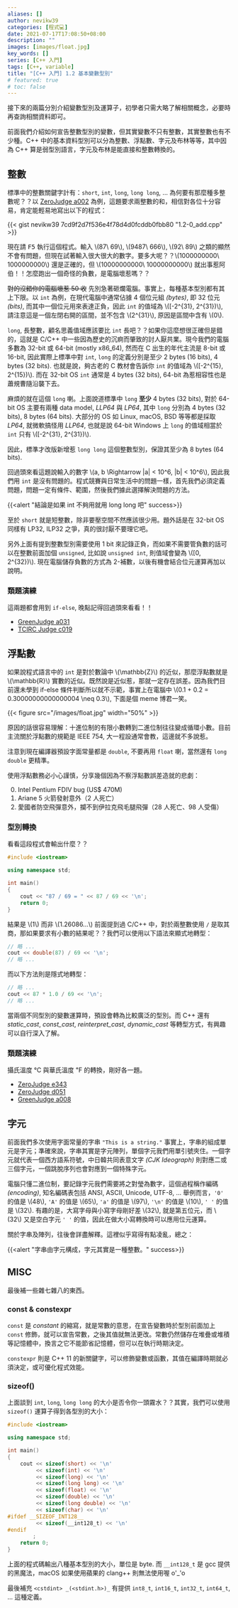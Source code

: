```yaml
---
aliases: []
author: nevikw39
categories: [程式💻]
date: 2021-07-17T17:08:50+08:00
description: ""
images: [images/float.jpg]
key_words: []
series: [C++ 入門]
tags: [C++, variable]
title: "[C++ 入門] 1.2 基本變數型別"
# featured: true
# toc: false
---
```


接下來的兩篇分別介紹變數型別及運算子，初學者只需大略了解相關概念，必要時再查詢相關資料即可。

前面我們介紹如何宣告整數型別的變數，但其實變數不只有整數，其實整數也有不少種。C++ 中的基本資料型別可以分為整數、浮點數、字元及布林等等，其中因為 C++ 算是弱型別語言，字元及布林是能直接和整數轉換的。

## 整數

標準中的整數關鍵字計有：`short`, `int`, `long`, `long long`, ... 為何要有那麼種多整數呢？？以 [ZeroJudge a002](https://zerojudge.tw/ShowProblem?problemid=a002) 為例，這題要求兩整數的和，相信對各位十分容易，肯定能輕易地寫出以下的程式：

{{< gist nevikw39 7cd9f2d7f536e4f78d4d0fcddb0fbb80 "1.2-0_add.cpp" >}}

現在請 <kbd>F5</kbd> 執行這個程式。輸入 \\(87\ 69\\), \\(9487\ 666\\), \\(92\ 89\\) 之類的顯然不會有問題，但現在試著輸入很大很大的數字。要多大呢？？\\(1000000000\ 1000000000\\) 還是正確的，但 \\(10000000000\ 10000000000\\) 就出事惹阿伯！！怎麼跑出一個奇怪的負數，是電腦壞惹嗎？？

~~對的沒錯你的電腦壞惹 50 收~~ 先別急著砸爛電腦。事實上，每種基本型別都有其上下限。以 `int` 為例，在現代電腦中通常佔據 4 個位元組 _(bytes)_, 即 32 位元 _(bits)_, 而其中一個位元用來表達正負，因此 `int` 的值域為 \\([-2^{31}, 2^{31})\\), 請注意這是一個左閉右開的區間，並不包含 \\(2^{31}\\), 原因是區間中含有 \\(0\\).

`long`, 長整數，顧名思義值域應該要比 `int` 長吧？？如果你這麼想很正確但是錯的，這就是 C/C++ 中一些因為歷史的沉痾而肇致的討人厭共業。現今我們的電腦多數為 32-bit 或 64-bit (mostly x86_64), 然而在 C 出生的年代主流是 8-bit 或 16-bit, 因此實際上標準中對 `int`, `long` 的定義分別是至少 2 bytes (16 bits), 4 bytes (32 bits). 也就是說，夠古老的 C 教材會告訴你 `int` 的值域為 \\([-2^{15}, 2^{15})\\). 而在 32-bit OS `int` 通常是 4 bytes (32 bits), 64-bit 為惹相容性也是蕭規曹隨沿襲下去。

麻煩的就在這個 `long` 喇。上面說道標準中 `long` **至少** 4 bytes (32 bits), 對於 64-bit OS 主要有兩種 data model, _LLP64_ 與 _LP64_, 其中 `long` 分別為 4 bytes (32 bits), 8 bytes (64 bits). 大部分的 OS 如 Linux, macOS, BSD 等等都是採取 _LP64_, 就微軟搞怪用 _LLP64_, 也就是說 64-bit Windows 上 `long` 的值域相當於 `int` 只有 \\([-2^{31}, 2^{31})\\).

因此，標準才改版新增惹 `long long` 這個整數型別，保證其至少為 8 bytes (64 bits).

回過頭來看這題說輸入的數字 \\(a, b \Rightarrow |a| < 10^6, |b| < 10^6\\), 因此我們用 `int` 是沒有問題的。程式競賽與日常生活中的問題一樣，首先我們必須定義問題，問題一定有條件、範圍，然後我們據此選擇解決問題的方法。

{{<alert "結論是如果 int 不夠用就用 long long 吧" success>}}

至於 `short` 就是短整數，除非要壓空間不然應該很少用。題外話是在 32-bit OS 同樣有 LP32, ILP32 之爭，真的很討厭不要理它吧。

另外上面有提到整數型別需要使用 1 bit 來記錄正負，而如果不需要管負數的話可以在整數前面加個 `unsigned`, 比如說 `unsigned int`, 則值域會變為 \\([0, 2^{32})\\). 現在電腦儲存負數的方式為 2-補數，以後有機會結合位元運算再加以說明。

### 類題演練

這兩題都會用到 `if-else`, 晚點記得回過頭來看看！！

- [GreenJudge a031](http://www.tcgs.tc.edu.tw:1218/ShowProblem?problemid=a031)
- [TCIRC Judge c019](https://judge.tcirc.tw/ShowProblem?problemid=c019)

## 浮點數

如果說程式語言中的 `int` 是對於數論中 \\(\mathbb{Z}\\) 的近似，那麼浮點數就是 \\(\mathbb{R}\\) 實數的近似。既然說是近似惹，那就一定存在誤差。因為我們目前還未學到 if-else 條件判斷所以就不示範，事實上在電腦中 \\(0.1 + 0.2 = 0.30000000000000004 \neq 0.3\\), 下面是個 meme 博君一笑。

{{< figure src="/images/float.jpg" width="50%" >}}

原因的話很容易理解：十進位制的有限小數轉到二進位制往往變成循環小數。目前主流關於浮點數的規範是 IEEE 754, 大一程設通常會教，這邊就不多說惹。

注意到現在編譯器預設字面常量都是 `double`, 不要再用 `float` 喇，當然還有 `long double` 更精準。

使用浮點數務必小心謹慎，分享幾個因為不察浮點數誤差造就的悲劇：

0. Intel Pentium FDIV bug​ (US$ 470M)
1. Ariane 5 火箭發射意外​（2 人死亡​）
2. 愛國者防空飛彈意外​，攔不到伊拉克飛毛腿飛彈（28 人死亡、98 人受傷​）

### 型別轉換

看看這段程式會輸出什麼？？
```cpp
#include <iostream>

using namespace std;

int main()
{
    cout << "87 / 69 = " << 87 / 69 << '\n';
    return 0;
}
```
結果是 \\(1\\) 而非 \\(1.26086...\\) 前面提到過 C/C++ 中，對於兩整數使用 `/` 是取其商，那如果要求有小數的結果呢？？我們可以使用以下語法來顯式地轉型：
```cpp
// 略 ...
cout << double(87) / 69 << '\n';
// 略 ...
```
而以下方法則是隱式地轉型：
```cpp
// 略 ...
cout << 87 * 1.0 / 69 << '\n';
// 略 ...
```
當兩個不同型別的變數運算時，預設會轉為比較廣泛的型別。而 C++ 還有  _static_cast_, _const_cast_, _reinterpret_cast_, _dynamic_cast_ 等轉型方式，有興趣可以自行深入了解。

### 類題演練

攝氏溫度 ℃ 與華氏溫度 ℉ 的轉換，剛好各一題。

- [ZeroJudge e343](https://zerojudge.tw/ShowProblem?problemid=e343)
- [ZeroJudge d051](https://zerojudge.tw/ShowProblem?problemid=d051)
- [GreenJudge a008](http://www.tcgs.tc.edu.tw:1218/ShowProblem?problemid=a008)

## 字元

前面我們多次使用字面常量的字串 `"This is a string."` 事實上，字串的組成單元是字元；準確來說，字串其實是字元陣列，單個字元我們用單引號夾住。一個字元就代表一個西方語系符號，中日韓共同表意文字 _(CJK Ideograph)_ 則對應二或三個字元，一個跳脫序列也會對應到一個特殊字元。

電腦只懂二進位制，要記錄字元我們需要將之對瑩為數字，這個過程稱作編碼 _(encoding)_, 知名編碼表包括 ANSI, ASCII, Unicode, UTF-8, ... 舉例而言，`'0'` 的值是 \\(48\\), `'A'` 的值是 \\(65\\), `'a'` 的值是 \\(97\\), `'\n'` 的值是 \\(10\\), `' '` 的值是 \\(32\\). 有趣的是，大寫字母與小寫字母剛好差 \\(32\\), 就是第五位元，而 \\(32\\) 又是空白字元 `' '` 的值，因此在做大小寫轉換時可以應用位元運算。

關於字串及陣列，往後會詳盡解釋。這裡似乎寫得有點凌亂，總之：

{{<alert "字串由字元構成，字元其實是一種整數。" success>}}

## MISC

最後補一些雜七雜八的東西。

### const & constexpr

`const` 是 _constant_ 的縮寫，就是常數的意思，在宣告變數時於型別前面加上 `const` 修飾，就可以宣告常數，之後其值就無法更改。常數仍然儲存在堆疊或堆積等記憶體中，換言之它不能節省記憶體，但可以在執行時期決定。

`constexpr` 則是 C++ 11 的新關鍵字，可以修飾變數或函數，其值在編譯時期就必須決定，或可優化程式效能。

### sizeof()

上面談到 `int`, `long`, `long long` 的大小是否令你一頭霧水？？其實，我們可以使用 `sizeof()` 運算子得到各型別的大小：
```cpp
#include <iostream>

using namespace std;

int main()
{
    cout << sizeof(short) << '\n'
         << sizeof(int) << '\n'
         << sizeof(long) << '\n'
         << sizeof(long long) << '\n'
         << sizeof(float) << '\n'
         << sizeof(double) << '\n'
         << sizeof(long double) << '\n'
         << sizeof(char) << '\n'
#ifdef __SIZEOF_INT128__
         << sizeof(__int128_t) << '\n'
#endif
        ;
    return 0;
}
```
上面的程式碼輸出八種基本型別的大小，單位是 byte. 而 `__int128_t` 是 gcc 提供的黑魔法，macOS 如果使用蘋果的 clang++ 則無法使用喔 o'_'o

最後補充 `<cstdint> _(<stdint.h>)_` 有提供 `int8_t`, `int16_t`, `int32_t`, `int64_t`, ... 這種定義。
